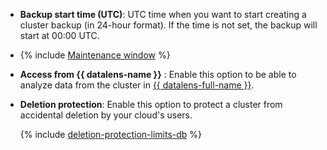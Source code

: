 * **Backup start time (UTC)**: UTC time when you want to start creating a cluster backup (in 24-hour format). If the time is not set, the backup will start at 00:00 UTC.

* {% include [Maintenance window](../../mdb/console/maintenance-window.md) %}

* **Access from {{ datalens-name }}** : Enable this option to be able to analyze data from the cluster in [{{ datalens-full-name }}](../../../datalens/concepts/index.md).

* **Deletion protection**: Enable this option to protect a cluster from accidental deletion by your cloud's users.

   {% include [deletion-protection-limits-db](../../mdb/deletion-protection-limits-db.md) %}

